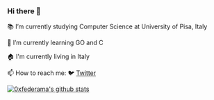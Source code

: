 ### Hi there 👋

:books: I’m currently studying Computer Science at University of Pisa, Italy

🌱 I’m currently learning GO and C

:house: I'm currently living in Italy

📫 How to reach me: :bird: [Twitter](https://twitter.com/0xfederama)

<!-- - 💬 Ask me about ...
- 👯 I’m looking to collaborate on ...
- 🤔 I’m looking for help with ...
- 😄 Pronouns: ...
- ⚡ Fun fact: ... -->


[![0xfederama's github stats](https://github-readme-stats.vercel.app/api?username=0xfederama&show_icons=true&title_color=fff&icon_color=79ff97&text_color=9f9f9f&bg_color=151515)](https://github.com/0xfederama)
